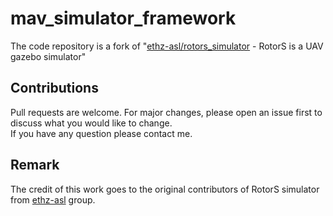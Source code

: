 # mav_simulator_framework
The code repository is a fork of "[ethz-asl/rotors_simulator](https://github.com/ethz-asl/rotors_simulator) - RotorS is a UAV gazebo simulator"

## Contributions
Pull requests are welcome. For major changes, please open an issue first to discuss what you would like to change. <br/>
If you have any question please contact me.

## Remark
The credit of this work goes to the original contributors of RotorS simulator from [ethz-asl](https://github.com/ethz-asl/rotors_simulator) group.
